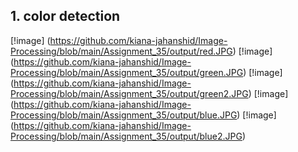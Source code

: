 

## 1.  color detection 
[!image] (https://github.com/kiana-jahanshid/Image-Processing/blob/main/Assignment_35/output/red.JPG)
[!image] (https://github.com/kiana-jahanshid/Image-Processing/blob/main/Assignment_35/output/green.JPG)
[!image] (https://github.com/kiana-jahanshid/Image-Processing/blob/main/Assignment_35/output/green2.JPG)
[!image] (https://github.com/kiana-jahanshid/Image-Processing/blob/main/Assignment_35/output/blue.JPG)
[!image] (https://github.com/kiana-jahanshid/Image-Processing/blob/main/Assignment_35/output/blue2.JPG)

